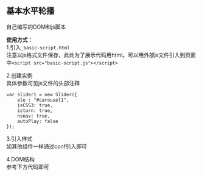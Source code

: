 ## 基本水平轮播

自己编写的DOM和js脚本   


**使用方式：**          
1.引入`_basic-script.html`           
注意以js格式文件保存，此处为了展示代码用html。可以用外部js文件引入到页面中`<script src="basic-script.js"></script>`              

2.创建实例      
具体参数可见js文件的头部注释
```
var slider1 = new Slider({
    ele : "#carousel1",
    isCSS3: true,
    isturn: true,
    nsnav: true,
    autoPlay: false
});
```           
    
3.引入样式         
如其他组件一样通过conf引入即可

4.DOM结构          
参考下方代码即可